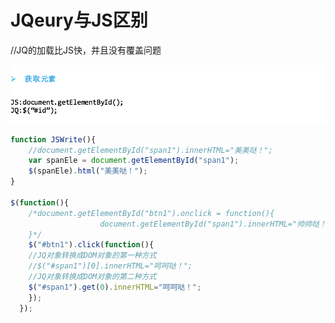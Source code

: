 # JQeury与JS区别

//JQ的加载比JS快，并且没有覆盖问题

![](../.gitbook/assets/import%20%2854%29.png)

```javascript
function JSWrite(){
    //document.getElementById("span1").innerHTML="美美哒！";
    var spanEle = document.getElementById("span1");
    $(spanEle).html("美美哒！");
}

$(function(){
    /*document.getElementById("btn1").onclick = function(){
                    document.getElementById("span1").innerHTML="帅帅哒！";
    }*/
    $("#btn1").click(function(){
    //JQ对象转换成DOM对象的第一种方式
    //$("#span1")[0].innerHTML="呵呵哒！";
    //JQ对象转换成DOM对象的第二种方式
    $("#span1").get(0).innerHTML="呵呵哒！";
    });
  });
```

